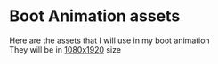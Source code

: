 # Boot Animation assets
Here are the assets that I will use in my boot animation<br>
They will be in [1080x1920](https://github.com/GOGO98901/bootanimation/tree/master/1080x1920) size
